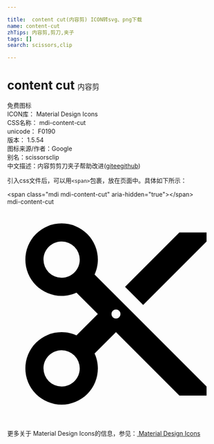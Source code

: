 ```yaml
---

title:  content cut(内容剪) ICON转svg、png下载
name: content-cut
zhTips: 内容剪,剪刀,夹子
tags: []
search: scissors,clip

---
```


# content cut  <small style="font-size: 60%;font-weight: 100">内容剪</small>


<div class="detail-page">
<p>
<span><span class="badge-success badge">免费图标</span> </span>
<br/>
<span>
ICON库：
<span class="badge-secondary badge">Material Design Icons</span> 
</span>
<br/>
<span>
CSS名称：
<span class="badge-secondary badge">mdi-content-cut</span> 
</span>
<br/>
<span>
unicode：
<span class="badge-secondary badge">F0190</span> 
<copy-btn content='F0190' btn-title=""></copy-btn>
<copy-btn :content='String.fromCodePoint(parseInt("F0190", 16))' btn-title="复制U"></copy-btn>
</span>
<br/>
<span>
版本：
<span class="badge-secondary badge">1.5.54</span> 
</span>
<br/>
<span>图标来源/作者：<span class="badge-light badge">Google</span></span> 
<br/>
<span>别名：<span class="badge-light badge">scissors</span><span class="badge-light badge">clip</span></span><br/><span class="zh-detail">中文描述：<span class="badge-primary badge">内容剪</span><span class="badge-primary badge">剪刀</span><span class="badge-primary badge">夹子</span><span class="help-link"><span>帮助改进</span>(<a href="https://gitee.com/liuwave/icon-helper/edit/master/json/material/content-cut.json" target="_blank" rel="noopener noreferrer">gitee</a><a href="https://github.com/liuwave/icon-helper/edit/master/json/material/content-cut.json" target="_blank" rel="noopener noreferrer">github</a></span>)</span><br/>
</p>
</div>
<div class="alert alert-dark">
  <i class="mdi mdi-content-cut mdi-48px"></i>
  <i class="mdi mdi-content-cut mdi-36px"></i>
  <i class="mdi mdi-content-cut mdi-24px"></i>
  <i class="mdi mdi-content-cut mdi-18px"></i>
</div>
<div>
  <p>引入css文件后，可以用<code>&lt;span&gt;</code>包裹，放在页面中。具体如下所示：    
  </p>
  <div class="alert alert-primary" style="font-size: 14px">
    &lt;span class="mdi mdi-content-cut" aria-hidden="true"&gt;&lt;/span&gt;
    <copy-btn content='<span class="mdi mdi-content-cut" aria-hidden="true"></span>'></copy-btn>
  </div>
  <div class="alert alert-secondary">
    <i class="mdi mdi-content-cut"
    style="font-size: 24px"
    aria-hidden="true"></i> mdi-content-cut
    <copy-btn content="mdi-content-cut" btn-title="复制图标名称"></copy-btn>
  </div>
</div>
<div id="svg" class="svg-wrap">
<svg xmlns="http://www.w3.org/2000/svg" viewBox="0 0 24 24"><path d="M19,3L13,9L15,11L22,4V3M12,12.5A0.5,0.5 0 0,1 11.5,12A0.5,0.5 0 0,1 12,11.5A0.5,0.5 0 0,1 12.5,12A0.5,0.5 0 0,1 12,12.5M6,20A2,2 0 0,1 4,18C4,16.89 4.9,16 6,16A2,2 0 0,1 8,18C8,19.11 7.1,20 6,20M6,8A2,2 0 0,1 4,6C4,4.89 4.9,4 6,4A2,2 0 0,1 8,6C8,7.11 7.1,8 6,8M9.64,7.64C9.87,7.14 10,6.59 10,6A4,4 0 0,0 6,2A4,4 0 0,0 2,6A4,4 0 0,0 6,10C6.59,10 7.14,9.87 7.64,9.64L10,12L7.64,14.36C7.14,14.13 6.59,14 6,14A4,4 0 0,0 2,18A4,4 0 0,0 6,22A4,4 0 0,0 10,18C10,17.41 9.87,16.86 9.64,16.36L12,14L19,21H22V20L9.64,7.64Z" /></svg>
</div>
<detail full-name='mdi-content-cut'></detail>
    
<div><p>更多关于 Material Design Icons的信息，参见：<a target="_blank" href="https://iconhelper.cn/material.html"> Material Design Icons</a>
</p></div>
